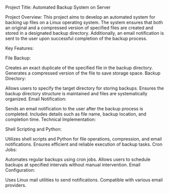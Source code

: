 Project Title: Automated Backup System on Server

Project Overview:
This project aims to develop an automated system for backing up files on a Linux operating system. The system ensures that both an original and a compressed version of specified files are created and stored in a designated backup directory. Additionally, an email notification is sent to the user upon successful completion of the backup process.

Key Features:

File Backup:

Creates an exact duplicate of the specified file in the backup directory.
Generates a compressed version of the file to save storage space.
Backup Directory:

Allows users to specify the target directory for storing backups.
Ensures the backup directory structure is maintained and files are systematically organized.
Email Notification:

Sends an email notification to the user after the backup process is completed.
Includes details such as file name, backup location, and completion time.
Technical Implementation:

Shell Scripting and Python:

Utilizes shell scripts and Python for file operations, compression, and email notifications.
Ensures efficient and reliable execution of backup tasks.
Cron Jobs:

Automates regular backups using cron jobs.
Allows users to schedule backups at specified intervals without manual intervention.
Email Configuration:

Uses Linux mail utilities to send notifications.
Compatible with various email providers.
